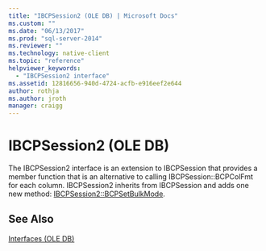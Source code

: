 ```yaml
---
title: "IBCPSession2 (OLE DB) | Microsoft Docs"
ms.custom: ""
ms.date: "06/13/2017"
ms.prod: "sql-server-2014"
ms.reviewer: ""
ms.technology: native-client
ms.topic: "reference"
helpviewer_keywords: 
  - "IBCPSession2 interface"
ms.assetid: 12816656-940d-4724-acfb-e916eef2e644
author: rothja
ms.author: jroth
manager: craigg
---
```

# IBCPSession2 (OLE DB)
  The IBCPSession2 interface is an extension to IBCPSession that provides a member function that is an alternative to calling IBCPSession::BCPColFmt for each column.  IBCPSession2 inherits from IBCPSession and adds one new method: [IBCPSession2::BCPSetBulkMode](ibcpsession2-bcpsetbulkmode.md).  
  
## See Also  
 [Interfaces &#40;OLE DB&#41;](../../database-engine/dev-guide/interfaces-ole-db.md)  
  
  
